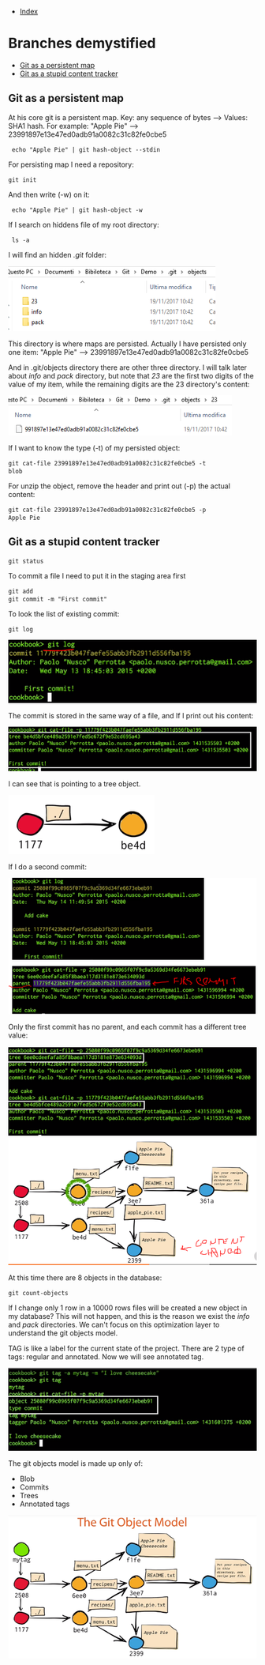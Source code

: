- [Index](https://github.com/KiraDiShira/Git#table-of-content)   

# Branches demystified

- [Git as a persistent map](#git-as-a-persistent-map)   
- [Git as a stupid content tracker](#git-as-a-stupid-content-tracker)

## Git as a persistent map

At his core git is a persistent map. Key: any sequence of bytes --> Values: SHA1 hash. For example: "Apple Pie" --> 23991897e13e47ed0adb91a0082c31c82fe0cbe5

```
 echo "Apple Pie" | git hash-object --stdin
```
For persisting map I need a repository:

```
git init
```
And then write (-w) on it:

```
 echo "Apple Pie" | git hash-object -w
```

If I search on hiddens file of my root directory:

```
 ls -a
```
I will find an hidden *.git* folder:

<img src="https://github.com/KiraDiShira/Git/blob/master/GitIsNotWhatYouThink/Images/githiddenfolder.png" />

This directory is where maps are persisted. Actually I have persisted only one item: "Apple Pie" --> 23991897e13e47ed0adb91a0082c31c82fe0cbe5

And in .git/objects directory there are other three directory.
I will talk later about *info* and *pack* directory, but note that *23* are the first two digits of the value of my item, while the remaining digits are the 23 directory's content:

<img src="https://github.com/KiraDiShira/Git/blob/master/GitIsNotWhatYouThink/Images/23new.PNG" />

If I want to know the type (-t) of my persisted object:

```
git cat-file 23991897e13e47ed0adb91a0082c31c82fe0cbe5 -t
blob
```

For unzip the object, remove the header and print out (-p) the actual content:

```
git cat-file 23991897e13e47ed0adb91a0082c31c82fe0cbe5 -p
Apple Pie
```
## Git as a stupid content tracker

```
git status
```

To commit a file I need to put it in the staging area first

```
git add
git commit -m "First commit"
```
To look the list of existing commit:

```
git log
```
<img src="https://github.com/KiraDiShira/Git/blob/master/GitIsNotWhatYouThink/Images/gitlog.png" />

The commit is stored in the same way of a file, and If I print out his content:

<img src="https://github.com/KiraDiShira/Git/blob/master/GitIsNotWhatYouThink/Images/commitobject.png" />

I can see that is pointing to a tree object.

<img src="https://github.com/KiraDiShira/Git/blob/master/GitIsNotWhatYouThink/Images/objmod1.png" />

If I do a second commit:

<img src="https://github.com/KiraDiShira/Git/blob/master/GitIsNotWhatYouThink/Images/secondcommit.PNG" />

Only the first commit has no parent, and each commit has a different tree value:

<img src="https://github.com/KiraDiShira/Git/blob/master/GitIsNotWhatYouThink/Images/secondcommittree.PNG" />

<img src="https://github.com/KiraDiShira/Git/blob/master/GitIsNotWhatYouThink/Images/gom.png" />

At this time there are 8 objects in the database:

```
git count-objects
```
If I change only 1 row in a 10000 rows files will be created a new object in my database? This will not happen, and this is the reason we exist the *info* and *pack* directories. We can't focus on this optimization layer to understand the git objects model.

TAG is like a label for the current state of the project. There are 2 type of tags: regular and annotated. Now we will see annotated tag.

<img src="https://github.com/KiraDiShira/Git/blob/master/GitIsNotWhatYouThink/Images/tag.png" />

The git objects model is made up only of:
- Blob
- Commits
- Trees
- Annotated tags

<img src="https://github.com/KiraDiShira/Git/blob/master/GitIsNotWhatYouThink/Images/gomfinal.png" />
